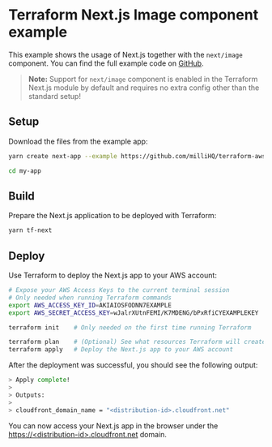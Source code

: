 # Terraform Next.js Image component example

This example shows the usage of Next.js together with the `next/image` component.
You can find the full example code on [GitHub](https://github.com/milliHQ/terraform-aws-next-js/tree/v0.x/examples/next-image).

> **Note:** Support for `next/image` component is enabled in the Terraform Next.js module by default and requires no extra config other than the standard setup!

## Setup

Download the files from the example app:

```sh
yarn create next-app --example https://github.com/milliHQ/terraform-aws-next-js/tree/v0.x/examples/next-image my-app

cd my-app
```

## Build

Prepare the Next.js application to be deployed with Terraform:

```sh
yarn tf-next
```

## Deploy

Use Terraform to deploy the Next.js app to your AWS account:

```sh
# Expose your AWS Access Keys to the current terminal session
# Only needed when running Terraform commands
export AWS_ACCESS_KEY_ID=AKIAIOSFODNN7EXAMPLE
export AWS_SECRET_ACCESS_KEY=wJalrXUtnFEMI/K7MDENG/bPxRfiCYEXAMPLEKEY

terraform init    # Only needed on the first time running Terraform

terraform plan    # (Optional) See what resources Terraform will create
terraform apply   # Deploy the Next.js app to your AWS account
```

After the deployment was successful, you should see the following output:

```sh
> Apply complete!
>
> Outputs:
>
> cloudfront_domain_name = "<distribution-id>.cloudfront.net"
```

You can now access your Next.js app in the browser under the [https://&lt;distribution-id&gt;.cloudfront.net](https://<distribution-id>.cloudfront.net) domain.

